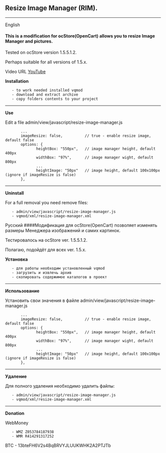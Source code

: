 ## Resize Image Manager (RIM).
---
English

#### This is a modification for ocStore(OpenCart) allows you to resize Image Manager and pictures.

Tested on ocStore version 1.5.5.1.2. 

Perhaps suitable for all versions of 1.5.x.

Video URL     [YouTube](https://youtu.be/IbpalZbR94M)

**Installation**

       - to work needed installed vqmod
       - download and extract archive
       - copy folders contents to your project
----
**Use**

Edit a file admin/view/javascript/resize-image-manager.js
```
       ...
       imageResize: false,          // true - enable resize image, default false
       options: {
              heightBox: "550px",   // image manager height, default 400px
              widthBox: "97%",      // image manager wight, default 800px
              ...
              heightImage: "50px"   // image height, default 100x100px (ignore if imageResize is false)
       },
```
---
**Uninstall**

For a full removal you need remove files: 

       - admin/view/javascript/resize-image-manager.js
       - vqmod/xml/resize-image-manager.xml


Русский
####Модификация для ocStore(OpenCart) позволяет изменять размеры Менеджера изображений и самих картинок.

Тестировалось на ocStore ver. 1.5.5.1.2. 

Полагаю, подойдёт для всех ver. 1.5.x.

**Установка**

       - для работы необходим установленный vqmod
       - загрузить и извлечь архив
       - скопировать содержимое каталогов в проект
----
**Использование**

Установить свои значения в файле admin/view/javascript/resize-image-manager.js
```
       ...
       imageResize: false,          // true - enable resize image, default false
       options: {
              heightBox: "550px",   // image manager height, default 400px
              widthBox: "97%",      // image manager wight, default 800px
              ...
              heightImage: "50px"   // image height, default 100x100px (ignore if imageResize is false)
       },
```
---
**Удаление**

Для полного удаления необходимо удалить файлы: 

       - admin/view/javascript/resize-image-manager.js
       - vqmod/xml/resize-image-manager.xml       
       
---       
**Donation**

WebMoney 

       - WMZ Z053784187938 
       - WMR R414291317252 
       
BTC - 13bteFH6V2s4BqBRVYJLUUKWHK2A2PTJTb
